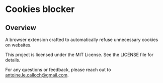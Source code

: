 # Cookies blocker
## Overview
A browser extension crafted to automatically refuse unnecessary cookies on websites.

This project is licensed under the MIT License. See the LICENSE file for details.

For any questions or feedback, please reach out to antoine.le.calloch@gmail.com.
